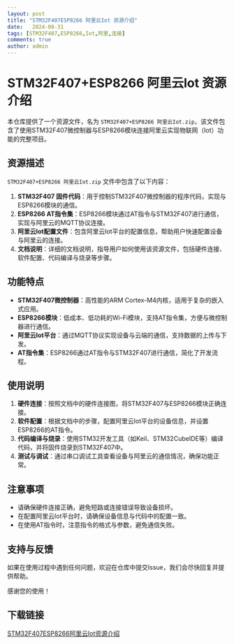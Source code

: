 ```yaml
---
layout: post
title: "STM32F407ESP8266 阿里云Iot 资源介绍"
date:   2024-08-31
tags: [STM32F407,ESP8266,Iot,阿里,连接]
comments: true
author: admin
---
```

# STM32F407+ESP8266 阿里云Iot 资源介绍

本仓库提供了一个资源文件，名为 `STM32F407+ESP8266 阿里云Iot.zip`，该文件包含了使用STM32F407微控制器与ESP8266模块连接阿里云实现物联网（Iot）功能的完整项目。

## 资源描述

`STM32F407+ESP8266 阿里云Iot.zip` 文件中包含了以下内容：

1. **STM32F407 固件代码**：用于控制STM32F407微控制器的程序代码，实现与ESP8266模块的通信。
2. **ESP8266 AT指令集**：ESP8266模块通过AT指令与STM32F407进行通信，实现与阿里云的MQTT协议连接。
3. **阿里云Iot配置文件**：包含阿里云Iot平台的配置信息，帮助用户快速配置设备与阿里云的连接。
4. **文档说明**：详细的文档说明，指导用户如何使用该资源文件，包括硬件连接、软件配置、代码编译与烧录等步骤。

## 功能特点

- **STM32F407微控制器**：高性能的ARM Cortex-M4内核，适用于复杂的嵌入式应用。
- **ESP8266模块**：低成本、低功耗的Wi-Fi模块，支持AT指令集，方便与微控制器进行通信。
- **阿里云Iot平台**：通过MQTT协议实现设备与云端的通信，支持数据的上传与下发。
- **AT指令集**：ESP8266通过AT指令与STM32F407进行通信，简化了开发流程。

## 使用说明

1. **硬件连接**：按照文档中的硬件连接图，将STM32F407与ESP8266模块正确连接。
2. **软件配置**：根据文档中的步骤，配置阿里云Iot平台的设备信息，并设置ESP8266的AT指令。
3. **代码编译与烧录**：使用STM32开发工具（如Keil、STM32CubeIDE等）编译代码，并将固件烧录到STM32F407中。
4. **测试与调试**：通过串口调试工具查看设备与阿里云的通信情况，确保功能正常。

## 注意事项

- 请确保硬件连接正确，避免短路或连接错误导致设备损坏。
- 在配置阿里云Iot平台时，请确保设备信息与代码中的配置一致。
- 在使用AT指令时，注意指令的格式与参数，避免通信失败。

## 支持与反馈

如果在使用过程中遇到任何问题，欢迎在仓库中提交Issue，我们会尽快回复并提供帮助。

感谢您的使用！

## 下载链接

[STM32F407ESP8266阿里云Iot资源介绍](https://pan.quark.cn/s/4143465a0805)